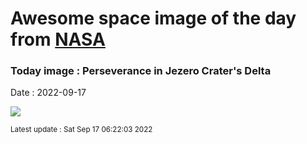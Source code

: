 
# Awesome space image of the day from [NASA](https://api.nasa.gov/)

### Today image : Perseverance in Jezero Crater's Delta

Date : 2022-09-17


![](https://apod.nasa.gov/apod/image/2209/PIA24924_1045.jpg)

<small>Latest update : Sat Sep 17 06:22:03 2022</small>


